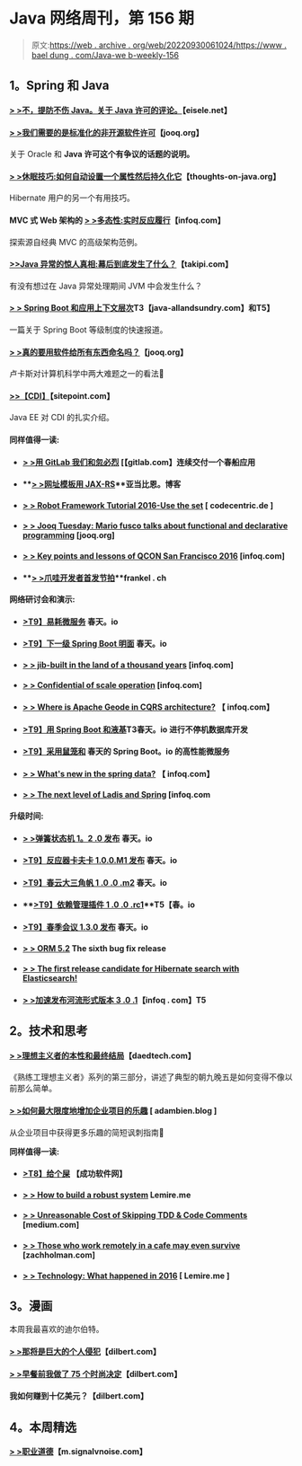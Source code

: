 # Java 网络周刊，第 156 期

> 原文:[https://web . archive . org/web/20220930061024/https://www . bael dung . com/Java-we b-weekly-156](https://web.archive.org/web/20220930061024/https://www.baeldung.com/java-web-weekly-156)

## **1。Spring 和 Java**

#### **[> >不，提防不伤 Java。关于 Java 许可的评论。](https://web.archive.org/web/20220812053431/http://blog.eisele.net/2016/12/no-being-wary-doesnt-hurt-java-comment.html)**【eisele.net】

#### **[> >我们需要的是标准化的非开源软件许可](https://web.archive.org/web/20220812053431/https://blog.jooq.org/2016/12/20/what-we-need-is-standardised-non-oss-licenses/)**【jooq.org】

关于 Oracle 和 **Java 许可这个有争议的话题的说明。**

#### **[> >休眠技巧:如何自动设置一个属性然后持久化它](https://web.archive.org/web/20220812053431/http://www.thoughts-on-java.org/hibernate-tips-automatically-set-attribute-persisting/)**【thoughts-on-java.org】

Hibernate 用户的另一个有用技巧。

#### MVC 式 Web 架构的 **[> >多态性:实时反应履行](https://web.archive.org/web/20220812053431/https://www.infoq.com/articles/mvc-real-time-reactive-fulfillment)**【infoq.com】

探索源自经典 MVC 的高级架构范例。

#### **[>>Java 异常的惊人真相:幕后到底发生了什么？](https://web.archive.org/web/20220812053431/http://blog.takipi.com/the-surprising-truth-of-java-exceptions-what-is-really-going-on-under-the-hood/)**【takipi.com】

有没有想过在 Java 异常处理期间 JVM 中会发生什么？

#### **[> > Spring Boot 和应用上下文层次](https://web.archive.org/web/20220812053431/http://www.java-allandsundry.com/2016/12/spring-boot-and-application-context.html)T3【java-allandsundry.com】和T5】**

一篇关于 Spring Boot 等级制度的快速报道。

#### **[> >真的要用软件给所有东西命名吗？](https://web.archive.org/web/20220812053431/https://blog.jooq.org/2016/12/15/do-you-really-have-to-name-everything-in-software/)**【jooq.org】

卢卡斯对计算机科学中两大难题之一的看法🙂

#### **[>>【CDI】](https://web.archive.org/web/20220812053431/https://www.sitepoint.com/introduction-contexts-dependency-injection-cdi/)**【sitepoint.com】

Java EE 对 CDI 的扎实介绍。

#### **同样值得一读:**

*   #### **[> >用 GitLab 我们和忽必烈](https://web.archive.org/web/20220812053431/https://about.gitlab.com/2016/12/14/continuous-delivery-of-a-spring-boot-application-with-gitlab-ci-and-kubernetes/)** [【gitlab.com】连续交付一个春船应用

*   #### **[> >网址模板用 JAX-RS](https://web.archive.org/web/20220812053431/http://adambien.blog/roller/abien/entry/url_templates_with_jax_rs)**亚当比恩。博客

*   #### **[> > Robot Framework Tutorial 2016-Use the set](https://web.archive.org/web/20220812053431/https://blog.codecentric.de/en/2016/12/robot-framework-tutorial-2016-working-with-collections/)** [ codecentric.de ]

*   #### **[> > Jooq Tuesday: Mario fusco talks about functional and declarative programming](https://web.archive.org/web/20220812053431/https://blog.jooq.org/2016/12/20/jooq-tuesdays-mario-fusco-talks-about-functional-and-declarative-programming/)** [jooq.org]

*   #### **[> > Key points and lessons of QCON San Francisco 2016](https://web.archive.org/web/20220812053431/https://www.infoq.com/articles/qcon-san-francisco-2016)** [infoq.com]

*   #### **[> >爪哇开发者首发节拍](https://web.archive.org/web/20220812053431/https://blog.frankel.ch/starting-beats-development-for-java-developers/)**frankel . ch

**网络研讨会和演示:**

*   #### **[>T9】易耗微服务](https://web.archive.org/web/20220812053431/https://spring.io/blog/2016/12/13/springone-platform-2016-replay-easy-consumption-of-microservices)** 春天。io

*   #### **[>T9】下一级 Spring Boot 明面](https://web.archive.org/web/20220812053431/https://spring.io/blog/2016/12/13/springone-platform-2016-replay-next-level-spring-boot-tooling)** 春天。io

*   #### **[> > jib-built in the land of a thousand years](https://web.archive.org/web/20220812053431/https://spring.io/blog/2016/12/13/springone-platform-2016-replay-no-outage-database-development-with-spring-boot-and-liquibase)** [infoq.com]

*   #### **[> > Confidential of scale operation](https://web.archive.org/web/20220812053431/https://www.infoq.com/presentations/secrets-at-scale)** [infoq.com]

*   #### **[> > Where is Apache Geode in CQRS architecture?](https://web.archive.org/web/20220812053431/https://www.infoq.com/presentations/apache-geode-cqrs)** 【 infoq.com】

*   #### **[>T9】用 Spring Boot 和液基](https://web.archive.org/web/20220812053431/https://spring.io/blog/2016/12/13/springone-platform-2016-replay-no-outage-database-development-with-spring-boot-and-liquibase)T3春天。io 进行不停机数据库开发**

*   #### **[>T9】采用鼠笼和](https://web.archive.org/web/20220812053431/https://spring.io/blog/2016/12/13/springone-platform-2016-replay-high-performance-microservices-with-ratpack-and-spring-boot)** 春天的 Spring Boot。io 的高性能微服务

*   #### **[> > What's new in the spring data?](https://web.archive.org/web/20220812053431/https://www.infoq.com/presentations/spring-data-4)** 【 infoq.com】

*   #### **[> > The next level of Ladis and Spring](https://web.archive.org/web/20220812053431/https://www.infoq.com/presentations/redis-spring)** [infoq.com

**升级时间:**

*   #### **[> >弹簧状态机 1。2 .0 发布](https://web.archive.org/web/20220812053431/https://spring.io/blog/2016/12/15/spring-statemachine-1-2-0-released)** 春天。io

*   #### **[>T9】反应器卡夫卡 1.0.0.M1 发布](https://web.archive.org/web/20220812053431/https://spring.io/blog/2016/12/15/reactor-kafka-1-0-0-m1-released)** 春天。io

*   #### **[>T9】春云大三角帆 1 .0 .0 .m2](https://web.archive.org/web/20220812053431/https://spring.io/blog/2016/12/19/spring-cloud-spinnaker-1-0-0-m2)** 春天。io

*   #### **[>T9】依赖管理插件 1 .0 .0 .rc1](https://web.archive.org/web/20220812053431/https://spring.io/blog/2016/12/16/dependency-management-plugin-1-0-0-rc1)**T5【春。io

*   #### **[>T9】春季会议 1.3.0 发布](https://web.archive.org/web/20220812053431/https://spring.io/blog/2016/12/16/spring-session-1-3-0-released)** 春天。io

*   #### **[> > ORM 5.2](https://web.archive.org/web/20220812053431/http://in.relation.to/2016/12/20/hibernate-orm-526-final-release/)** The sixth bug fix release

*   #### **[> > The first release candidate for Hibernate search with Elasticsearch!](https://web.archive.org/web/20220812053431/http://in.relation.to/2016/12/20/hibernate-search-5-6-0-CR1-and-5-7-0-Beta2/)**

*   #### **[> >加速发布河流形式版本 3 .0 .1](https://web.archive.org/web/20220812053431/https://www.infoq.com/news/2016/12/speedment-releases-version-3)**【infoq . com】T5

## **2。技术和思考**

#### **[> >理想主义者的本性和最终结局](https://web.archive.org/web/20220812053431/http://www.daedtech.com/the-nature-and-eventual-end-of-the-journeyman-idealist/)**【daedtech.com】

《熟练工理想主义者》系列的第三部分，讲述了典型的朝九晚五是如何变得不像以前那么简单。

#### **[> >如何最大限度地增加企业项目的乐趣](https://web.archive.org/web/20220812053431/http://adambien.blog/roller/abien/entry/how_to_maximize_fun_in)** [ adambien.blog ]

从企业项目中获得更多乐趣的简短讽刺指南🙂

**同样值得一读:**

*   #### **[>T8】给个屎](https://web.archive.org/web/20220812053431/https://successfulsoftware.net/2016/12/15/giving-a-shit/)** 【成功软件网】

*   #### **[> > How to build a robust system](https://web.archive.org/web/20220812053431/http://lemire.me/blog/2016/12/15/how-to-build-robust-systems/)** Lemire.me

*   #### **[> > Unreasonable Cost of Skipping TDD & Code Comments](https://web.archive.org/web/20220812053431/https://medium.com/javascript-scene/the-outrageous-cost-of-skipping-tdd-code-reviews-57887064c412#.dmxfpvhph)** [medium.com]

*   #### **[> > Those who work remotely in a cafe may even survive](https://web.archive.org/web/20220812053431/https://zachholman.com/posts/remote-work-cafes)** [zachholman.com]

*   #### **[> > Technology: What happened in 2016](https://web.archive.org/web/20220812053431/http://lemire.me/blog/2016/12/16/science-and-technology-what-happened-in-2016/)** [ Lemire.me ]

## **3。漫画**

本周我最喜欢的迪尔伯特。

#### **[> >那将是巨大的个人侵犯](https://web.archive.org/web/20220812053431/http://dilbert.com/strip/2014-07-15)**【dilbert.com】

#### **[> >早餐前我做了 75 个时尚决定](https://web.archive.org/web/20220812053431/http://dilbert.com/strip/2014-07-12)**【dilbert.com】

#### 我如何赚到十亿美元？【dilbert.com】

## **4。本周精选**

#### **[> >职业道德](https://web.archive.org/web/20220812053431/https://m.signalvnoise.com/work-ethic-e34bd63d2489#.qtu008bxe)**【m.signalvnoise.com】